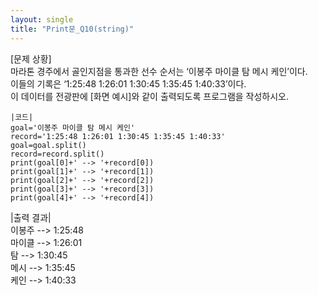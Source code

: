 ```yaml
---
layout: single
title: "Print문_Q10(string)"
---
```


[문제 상황]<br>
마라톤 경주에서 골인지점을 통과한 선수 순서는 ‘이봉주 마이클 탐 메시 케인’이다.<br>
이들의 기록은 ‘1:25:48 1:26:01 1:30:45 1:35:45 1:40:33’이다.<br>
이 데이터를 전광판에 [화면 예시]와 같이 출력되도록 프로그램을 작성하시오.

~~~
|코드|
goal='이봉주 마이클 탐 메시 케인'
record='1:25:48 1:26:01 1:30:45 1:35:45 1:40:33'
goal=goal.split()
record=record.split()
print(goal[0]+' --> '+record[0])
print(goal[1]+' --> '+record[1])
print(goal[2]+' --> '+record[2])
print(goal[3]+' --> '+record[3])
print(goal[4]+' --> '+record[4])
~~~

|출력 결과|<br>
이봉주 --> 1:25:48<br>
마이클 --> 1:26:01<br>
탐 --> 1:30:45<br>
메시 --> 1:35:45<br>
케인 --> 1:40:33
